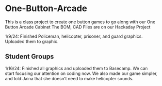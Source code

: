 # One-Button-Arcade

This is a class project to create one button games to go along with our One Button Arcade Cabinet
The BOM, CAD Files are on our Hackaday Project


1/9/24:
  Finished Policeman, helicopter, prisoner, and guard graphics. Uploaded them to graphic.
## Student Groups

1/16/24:
  Finished all graphics and uploaded them to Basecamp. We can start focusing our attention on coding now. We also made our game simpler, and told Jaina that she doesn't need to make helicopter sounds.

